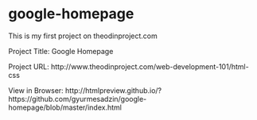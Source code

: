 # google-homepage
<p>This is my first project on theodinproject.com</p>
<p>Project Title: Google Homepage</p>
<p>Project URL: http://www.theodinproject.com/web-development-101/html-css</p>
<p>View in Browser: http://htmlpreview.github.io/?https://github.com/gyurmesadzin/google-homepage/blob/master/index.html</p>